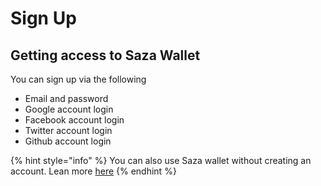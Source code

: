 # Sign Up

## Getting access to Saza Wallet

You can sign up via the following 

* Email and password
* Google account login
* Facebook account login
* Twitter account login
* Github account login

{% hint style="info" %}
You can also use Saza wallet without creating an account. Lean more [here](login-with-stellar-private-key.md)
{% endhint %}

 

